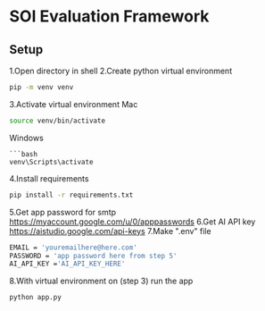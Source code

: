 # SOI Evaluation Framework

## Setup

1.Open directory in shell
2.Create python virtual environment
```bash
pip -m venv venv
```
3.Activate virtual environment
Mac
```bash
source venv/bin/activate
```
Windows
```
```bash
venv\Scripts\activate
```
4.Install requirements
```bash
pip install -r requirements.txt
```
5.Get app password for smtp
https://myaccount.google.com/u/0/apppasswords
6.Get AI API key
https://aistudio.google.com/api-keys
7.Make ".env" file
```bash
EMAIL = 'youremailhere@here.com'
PASSWORD = 'app password here from step 5'
AI_API_KEY ='AI_API_KEY_HERE'
```
8.With virtual environment on (step 3) run the app
```bash
python app.py
```
